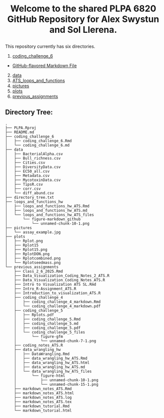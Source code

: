 # <p align="center"> Welcome to the shared PLPA 6820 GitHub Repository for Alex Swystun and Sol Llerena. </p>

This repository currently has six directories. 
1. [coding_challenge_6](https://github.com/Aswystun/PLPA/tree/master/coding_challenge_6)
- [GitHub-flavored Markdown File](https://github.com/Aswystun/PLPA/blob/master/coding_challenge_6/coding_challenge_6.md)
2. [data](https://github.com/Aswystun/PLPA/tree/master/data)
3. [ATS_loops_and_functions](https://github.com/Aswystun/PLPA/tree/master/loops_and_functions_hw)
4. [pictures](https://github.com/Aswystun/PLPA/tree/master/pictures)
5. [plots](https://github.com/Aswystun/PLPA/tree/master/plots)
6. [previous_assignments](https://github.com/Aswystun/PLPA/tree/master/previous_assignments)


## Directory Tree:
```
.
├── PLPA.Rproj
├── README.md
├── coding_challenge_6
│   ├── coding_challenge_6.Rmd
│   └── coding_challenge_6.md
├── data
│   ├── BacterialAlpha.csv
│   ├── Bull_richness.csv
│   ├── Cities.csv
│   ├── DiversityData.csv
│   ├── EC50_all.csv
│   ├── Metadata.csv
│   ├── MycotoxinData.csv
│   ├── TipsR.csv
│   ├── corr.csv
│   └── diff_abund.csv
├── directory_tree.txt
├── loops_and_functions_hw
│   ├── loops_and_functions_hw_ATS.Rmd
│   ├── loops_and_functions_hw_ATS.md
│   └── loops_and_functions_hw_ATS_files
│       └── figure-markdown_github
│           └── unnamed-chunk-10-1.png
├── pictures
│   └── assay_example.jpg
├── plots
│   ├── Rplot.png
│   ├── Rplot15
│   ├── Rplot15.png
│   ├── RplotDON.png
│   ├── Rplotcombined.png
│   └── Rplotseedmass.png
└── previous_assignments
    ├── Class_2_6_2025.Rmd
    ├── Data_Visualization_Coding_Notes_2_ATS.R
    ├── Data_Visualization_Coding_Notes_ATS.R
    ├── Intro to Visualization ATS SL.Rmd
    ├── Intro_R-Assignment_ATS.R
    ├── Introduction_to_visualization_ATS.R
    ├── coding_challenge_4
    │   ├── coding_challenge_4_markdown.Rmd
    │   └── coding_challenge_4_markdown.pdf
    ├── coding_challenge_5
    │   ├── Rplots.pdf
    │   ├── coding_challenge_5.Rmd
    │   ├── coding_challenge_5.md
    │   ├── coding_challenge_5.pdf
    │   └── coding_challenge_5_files
    │       └── figure-gfm
    │           └── unnamed-chunk-7-1.png
    ├── coding_notes_ATS.R
    ├── data_wrangling_hw
    │   ├── DataWrangling.Rmd
    │   ├── data_wrangling_hw_ATS.Rmd
    │   ├── data_wrangling_hw_ATS.html
    │   ├── data_wrangling_hw_ATS.md
    │   └── data_wrangling_hw_ATS_files
    │       └── figure-html
    │           ├── unnamed-chunk-10-1.png
    │           └── unnamed-chunk-15-1.png
    ├── markdown_notes_ATS.Rmd
    ├── markdown_notes_ATS.html
    ├── markdown_notes_ATS.log
    ├── markdown_notes_ATS.tex
    ├── markdown_tutorial.Rmd
    └── markdown_tutorial.html
```
